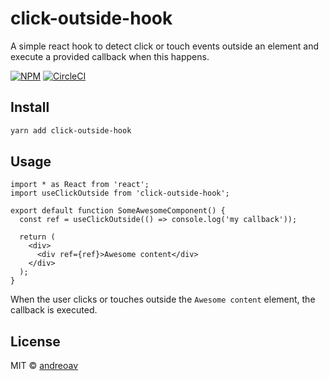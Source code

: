 # click-outside-hook

A simple react hook to detect click or touch events outside an element and execute a provided callback when this happens.

[![NPM](https://img.shields.io/npm/v/click-outside-hook.svg)](https://www.npmjs.com/package/click-outside-hook)
[![CircleCI](https://circleci.com/gh/andreoav/click-outside-hook/tree/master.svg?style=svg)](https://circleci.com/gh/andreoav/click-outside-hook/tree/master)

## Install

```bash
yarn add click-outside-hook
```

## Usage

```tsx
import * as React from 'react';
import useClickOutside from 'click-outside-hook';

export default function SomeAwesomeComponent() {
  const ref = useClickOutside(() => console.log('my callback'));

  return (
    <div>
      <div ref={ref}>Awesome content</div>
    </div>
  );
}
```

When the user clicks or touches outside the `Awesome content` element, the callback is executed.

## License

MIT © [andreoav](https://github.com/andreoav)
